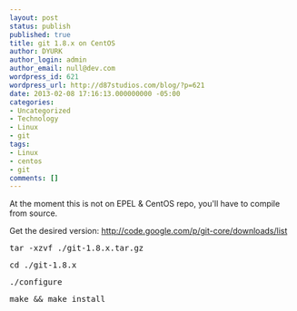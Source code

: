 ```yaml
---
layout: post
status: publish
published: true
title: git 1.8.x on CentOS
author: DYURK
author_login: admin
author_email: null@dev.com
wordpress_id: 621
wordpress_url: http://d87studios.com/blog/?p=621
date: 2013-02-08 17:16:13.000000000 -05:00
categories:
- Uncategorized
- Technology
- Linux
- git
tags:
- Linux
- centos
- git
comments: []
---
```

At the moment this is not on EPEL &amp; CentOS repo, you'll have to compile from source.

Get the desired version: <a href="http://code.google.com/p/git-core/downloads/list">http://code.google.com/p/git-core/downloads/list</a>
<pre>tar -xzvf ./git-1.8.x.tar.gz</pre>
<pre>cd ./git-1.8.x</pre>
<pre id="crayon-51152fba206b0-5">./configure</pre>
<pre id="crayon-51152fba206b0-6">make &amp;&amp; make install</pre>
